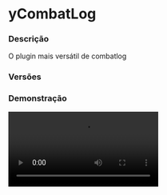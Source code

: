 # yCombatLog
<secondary-label ref="management"/>

### Descrição
O plugin mais versátil de combatlog

### Versões
<secondary-label ref="1.8"/>
<secondary-label ref="1.9"/>
<secondary-label ref="1.10"/>
<secondary-label ref="1.11"/>
<secondary-label ref="1.12"/>
<secondary-label ref="1.13"/>
<secondary-label ref="1.14"/>
<secondary-label ref="1.15"/>
<secondary-label ref="1.16"/>
<secondary-label ref="1.17"/>
<secondary-label ref="1.18"/>
<secondary-label ref="1.19"/>
<secondary-label ref="1.20"/>

### Demonstração
<video src="//www.youtube.com/watch?v=tGgfJXG4SIU"/>


<chapter title="Comandos" id="commands" collapsible="true">
<code-block lang="plain text">/combatlog toggle [player] - Alterna o estado do PVP
/combatlog reload - Recarrega as configurações</code-block>
</chapter>

<chapter title="Permissões" id="permissions" collapsible="true">
<code-block lang="plain text">ycombatlog.use - Permissão para o /combatlog
ycombatlog.admin - Permissão para o /combatlog reload
ycombatlog.toggle - Permissão para o /combatlog toggle
ycombatlog.toggle.others - Permissão para o /combatlog toggle [player]
ycombatlog.staff - Permissão para ser reconhecido como staff</code-block>
</chapter>

## Configuração
<primary-label ref="config"/>
Confira os arquivos de configuração deste plugin e revise os detalhes para garantir uma implementação correta.

<chapter title="Arquivos de Configuração" collapsible="true">
<chapter title="Estrutura do diretório" collapsible="false">
<code-block lang="plain text" ignore-vars="true">
Estrutura do diretório:
└── yCombatLog/
    ├── commands.yml
    └── config.yml
</code-block>
</chapter>

<chapter title="commands.yml" collapsible="true">
<code-block lang="yaml" ignore-vars="true">
<![CDATA[
#     ___                                          _
#    / __\___  _ __ ___  _ __ ___   __ _ _ __   __| |___
#   / /  / _ \| '_ ` _ \| '_ ` _ \ / _` | '_ \ / _` / __|
#  / /__| (_) | | | | | | | | | | | (_| | | | | (_| \__ \
#  \____/\___/|_| |_| |_|_| |_| |_|\__,_|_| |_|\__,_|___/
#
# Lista de comandos do plugin.

# Utilize "comando|comando" para criar aliases.
# Por exemplo: "gm|gamemode"
# Você pode criar quantas aliases quiser.
commands:
  combatlog: 'cl|combat|combatlog'
]]>
</code-block>
</chapter>

<chapter title="config.yml" collapsible="true">
<code-block lang="yaml" ignore-vars="true">
<![CDATA[
# Modo de depuração para correção de problemas no plugin.
debug-mode: false

#      ___      _        _
#     /   \__ _| |_ __ _| |__   __ _ ___  ___
#    / /\ / _` | __/ _` | '_ \ / _` / __|/ _ \
#   / /_// (_| | || (_| | |_) | (_| \__ \  __/
#  /___,' \__,_|\__\__,_|_.__/ \__,_|___/\___|
#
# Configurações do banco de dados.

database:
  # Determina o tipo de banco de dados. Valores válidos: [SQLITE, MYSQL, HIKARI (recomendado)]
  storage-type: SQLITE

  # Dados para conexão ao banco de dados MYSQL.
  data:
    # Endereço de conexão do banco de dados. [EX: 127.0.0.1]
    host: localhost
    # Porta de conexão do banco de dados. [EX: 3306]
    port: 3306
    # Nome do banco de dados a ser conectado. [EX: minecraft]
    database: ''
    # Usuário de conexão. [EX: root]
    username: ''
    # Senha do usuário de conexão: [EX: 123]
    password: ''

#   __      _   _   _
#  / _\ ___| |_| |_(_)_ __   __ _ ___
#  \ \ / _ \ __| __| | '_ \ / _` / __|
#  _\ \  __/ |_| |_| | | | | (_| \__ \
#  \__/\___|\__|\__|_|_| |_|\__, |___/
#
# Sistemas principais.

# Delay para carregar os dados depois do login
# Necessário para usar em servidor de mina separado
# Recomendado: 20 ticks
login-delay: 20

# Formatos da placeholder %ycombatlog_pvp%
papi-toggle-off: '&cPVP OFF'
papi-toggle-on: '&aPVP ON'

# Formatos da placeholder %ycombatlog_status%
papi-status-off: '&cEM COMBATE'
papi-status-on: '&aLIVRE'

# Comandos que serão executados caso o jogador
# deslogue em combate
# Placeholder para o nick do player: {player}
Comandos deslogar: []

# Comandos permitidos em combate
Comandos permitidos:
  - '/l'
  - '/g'

# Mundos permitidos para teleportar
Mundos permitidos:
  - 'guerra'

# Mundos em que não entra em combatlog
Mundos blacklist:
  - 'nenhum'

# Blacklist de regiões que o sistema de desativar PVP NÃO irá funcionar
region-disable-blacklist: []

# Blacklist de mundos que o sistema de desativar PVP NÃO irá funcionar
world-disable-blacklist: []

# Blacklist de causas que o sistema de desativar PVP irá bloquear
# Lista: https://helpch.at/docs/1.8/org/bukkit/event/entity/EntityDamageEvent.DamageCause.html
causes-blacklist: [ 'LIGHTNING' ]

# Ações para o plugin bloquear
Bloquear:
  Comando: true # Bloqueia de usar comandos em combate
  Teleportar: true # Bloqueia de teleportar em combate
  Enderpearl: true # Bloqueia de jogar ender-pearl em combate
  Pickup: true # Bloqueia de pegar itens com o pvp OFF

# Quando o jogador sair do servidor em combate, matar ele
Matar ao sair: true

# Porcentagem de money que será removida ao deslogar em combate
Sair porcentagem: 0.0

# Valor máximo que será removido ao deslogar em combate
# -1 para ser infinito
Valor maximo: -1

# Tirar o fly quando entrar em combate
Remover fly: true

# Staff poder entrar em combate (permissão: ycombatlog.staff)
Staff combate: false

# Tempo que o jogador fica em combate
Tempo combate: 15 # Em segundos

# Bloquear de entrar em regiões sem pvp em combate (WorldGuard, WorldEdit (ou FAWE)
Bloquear regioes: true

# Bloquear entrar em combate no x1 (yX1)
Bloquear x1: true

# Permissão para receber a mensagem de quitou
Permissao quitou: ''

# Ao registrar no servidor, desativar o PVP automaticamente (PVP TOGGLE)
toggle-register: false

# Mensagens do plugin
Mensagens:
  Quitou:
    - '&c[Combate] O jogador &7{player} &cdeslogou em combate.'
  Saiu:
    - '&aVocê não está mais em combate. Pode deslogar sem perigo.'
  Teleportar:
    - '&cVocê não pode teleportar em combate.'
  Comando:
    - '&cVocê não pode usar comandos em combate.'
  Area:
    - '&cVocê não pode entrar nesta área enquanto estiver em combate.'
  Enderpearl:
    - '&cVocê não pode jogar ender pearl enquanto estiver em combate.'
  Actionbar: '&cVocê está em combate por {tempo} segundos &8[{progressbar}&8]&a.'
  target-pvp: '&cO jogador {player} desativou o PVP.'
  damager-pvp: '&cVocê desativou o PVP.'
  toggle-on: '&aVocê ativou seu PVP.'
  toggle-off: '&cVocê desativou seu PVP.'
  toggle-target-on: '&aVocê ativou o PVP do jogador {player}.'
  toggle-target-off: '&cVocê desativou o PVP do jogador {player}.'
  target: '&cJogador {player} não encontrado.'
  help:
    - '&cComandos disponíveis:'
    - '-> /cl toggle [player]'
    - '-> /cl reload'

# Configuração da barra de progresso
Progress bar:
  Quantia: 10
  Simbolo: ':'
  Cor sim: '&a'
  Cor nao: '&7'
]]>
</code-block>
</chapter>

</chapter>
## API
<primary-label ref="api"/>

Configure nossa API para aproveitar todos os recursos oferecidos pelo plugin. Siga as instruções para garantir uma integração bem-sucedida.

<code-block lang="java">
public static CombatAPIHolder getAPI() {
    try {
        RegisteredServiceProvider&lt;CombatAPIHolder> rsp = Bukkit.getServer().getServicesManager()
            .getRegistration(CombatAPIHolder.class);
        return rsp == null ? null : rsp.getProvider();
    } catch (Throwable var1) {
        return null;
    }
}
</code-block>

## Erros comuns
<primary-label ref="errors"/>

Antes de configurar o plugin, revise os pontos listados aqui para evitar problemas frequentes durante a configuração.

<seealso style="cards">
    <category ref="wrs">
        <a href="yplugins.md"></a>        <a href="https://ystoreplugins.com.br/plugins/detalhes/43-yCombatLog">Site do plugin yCombatLog</a>
    </category>
</seealso>